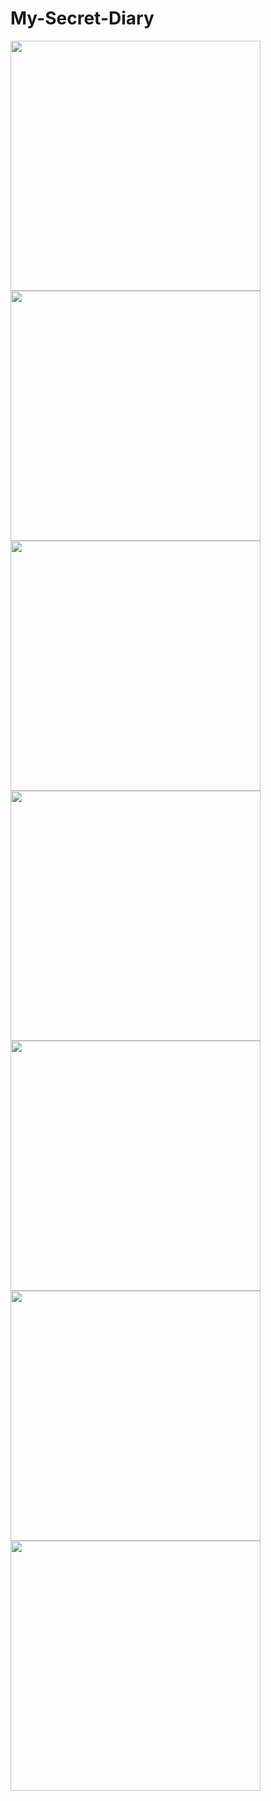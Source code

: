 # My-Secret-Diary

<img width=400 src="https://user-images.githubusercontent.com/58171409/209514164-c7c768b6-329d-482c-ab7f-4ff7f97dd9a5.png">
<img width=400 src="https://user-images.githubusercontent.com/58171409/209514165-939698f2-25e9-4698-a718-23aa78cdbe32.png">
<img width=400 src="https://user-images.githubusercontent.com/58171409/209514168-6186cb68-0f1e-410d-91fa-590461a827a4.png">
<img width=400 src="https://user-images.githubusercontent.com/58171409/209514170-c1b10a34-c07a-4529-a1d3-fb81090e0753.png">
<img width=400 src="https://user-images.githubusercontent.com/58171409/209514171-e3cb81c4-5547-41db-a3bd-7068d472f734.png">
<img width=400 src="https://user-images.githubusercontent.com/58171409/209514158-b1f7268e-5918-4231-9415-5b4272c9ddf0.png">
<img width=400 src="https://user-images.githubusercontent.com/58171409/209514162-ed9f54da-b7ca-4389-afc9-04d7f2f39ef4.png">

